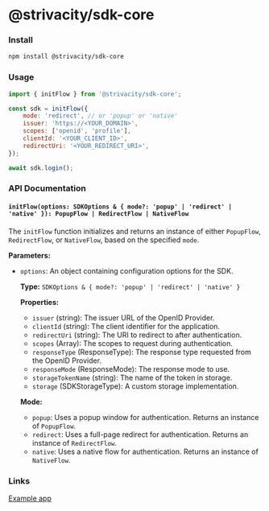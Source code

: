 # @strivacity/sdk-core

### Install

```bash
npm install @strivacity/sdk-core
```

### Usage

```js
import { initFlow } from '@strivacity/sdk-core';

const sdk = initFlow({
	mode: 'redirect', // or 'popup' or 'native'
	issuer: 'https://<YOUR_DOMAIN>',
	scopes: ['openid', 'profile'],
	clientId: '<YOUR_CLIENT_ID>',
	redirectUri: '<YOUR_REDIRECT_URI>',
});

await sdk.login();
```

### API Documentation

#### `initFlow(options: SDKOptions & { mode?: 'popup' | 'redirect' | 'native' }): PopupFlow | RedirectFlow | NativeFlow`

The `initFlow` function initializes and returns an instance of either `PopupFlow`, `RedirectFlow`, or `NativeFlow`, based on the specified `mode`.

**Parameters:**

- `options`: An object containing configuration options for the SDK.

  **Type:** `SDKOptions & { mode?: 'popup' | 'redirect' | 'native' }`

  **Properties:**

  - `issuer` (string): The issuer URL of the OpenID Provider.
  - `clientId` (string): The client identifier for the application.
  - `redirectUri` (string): The URI to redirect to after authentication.
  - `scopes` (Array<string>): The scopes to request during authentication.
  - `responseType` (ResponseType): The response type requested from the OpenID Provider.
  - `responseMode` (ResponseMode): The response mode to use.
  - `storageTokenName` (string): The name of the token in storage.
  - `storage` (SDKStorageType): A custom storage implementation.

  **Mode:**

  - `popup`: Uses a popup window for authentication. Returns an instance of `PopupFlow`.
  - `redirect`: Uses a full-page redirect for authentication. Returns an instance of `RedirectFlow`.
  - `native`: Uses a native flow for authentication. Returns an instance of `NativeFlow`.

### Links

[Example app](https://github.com/Strivacity/sdk-js/tree/main/apps/web-component)
